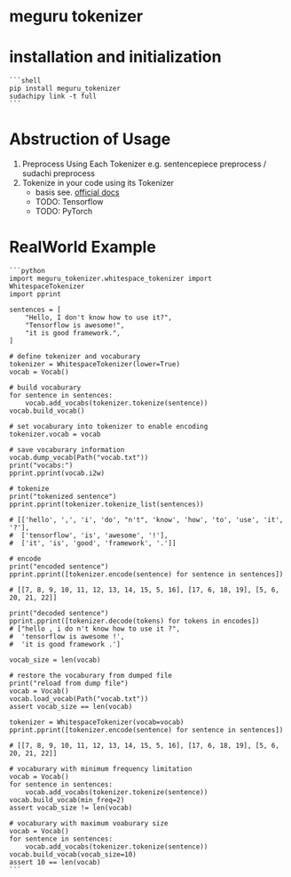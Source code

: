 # meguru tokenizer

# installation and initialization

    ```shell
    pip install meguru_tokenizer
    sudachipy link -t full
    ```

# Abstruction of Usage

1.  Preprocess Using Each Tokenizer
    e.g. sentencepiece preprocess / sudachi preprocess
2.  Tokenize in your code using its Tokenizer
    - basis
      see. [official docs](https://mokkemeguru.github.io/meguru_tokenizer/index.html)
    - TODO: Tensorflow
    - TODO: PyTorch

# RealWorld Example

    ```python
    import meguru_tokenizer.whitespace_tokenizer import WhitespaceTokenizer
    import pprint

    sentences = [
        "Hello, I don't know how to use it?",
        "Tensorflow is awesome!",
        "it is good framework.",
    ]

    # define tokenizer and vocaburary
    tokenizer = WhitespaceTokenizer(lower=True)
    vocab = Vocab()

    # build vocaburary
    for sentence in sentences:
        vocab.add_vocabs(tokenizer.tokenize(sentence))
    vocab.build_vocab()

    # set vocaburary into tokenizer to enable encoding
    tokenizer.vocab = vocab

    # save vocaburary information
    vocab.dump_vocab(Path("vocab.txt"))
    print("vocabs:")
    pprint.pprint(vocab.i2w)

    # tokenize
    print("tokenized sentence")
    pprint.pprint(tokenizer.tokenize_list(sentences))

    # [['hello', ',', 'i', 'do', "n't", 'know', 'how', 'to', 'use', 'it', '?'],
    #  ['tensorflow', 'is', 'awesome', '!'],
    #  ['it', 'is', 'good', 'framework', '.']]

    # encode
    print("encoded sentence")
    pprint.pprint([tokenizer.encode(sentence) for sentence in sentences])

    # [[7, 8, 9, 10, 11, 12, 13, 14, 15, 5, 16], [17, 6, 18, 19], [5, 6, 20, 21, 22]]

    print("decoded sentence")
    pprint.pprint([tokenizer.decode(tokens) for tokens in encodes])
    # ["hello , i do n't know how to use it ?",
    #  'tensorflow is awesome !',
    #  'it is good framework .']

    vocab_size = len(vocab)

    # restore the vocaburary from dumped file
    print("reload from dump file")
    vocab = Vocab()
    vocab.load_vocab(Path("vocab.txt"))
    assert vocab_size == len(vocab)

    tokenizer = WhitespaceTokenizer(vocab=vocab)
    pprint.pprint([tokenizer.encode(sentence) for sentence in sentences])

    # [[7, 8, 9, 10, 11, 12, 13, 14, 15, 5, 16], [17, 6, 18, 19], [5, 6, 20, 21, 22]]

    # vocaburary with minimum frequency limitation
    vocab = Vocab()
    for sentence in sentences:
        vocab.add_vocabs(tokenizer.tokenize(sentence))
    vocab.build_vocab(min_freq=2)
    assert vocab_size != len(vocab)

    # vocaburary with maximum voaburary size
    vocab = Vocab()
    for sentence in sentences:
        vocab.add_vocabs(tokenizer.tokenize(sentence))
    vocab.build_vocab(vocab_size=10)
    assert 10 == len(vocab)
    ```
